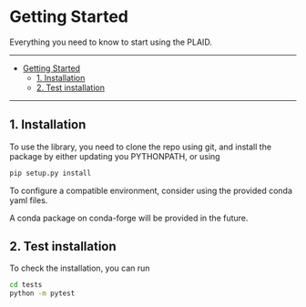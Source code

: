 # Getting Started

Everything you need to know to start using the PLAID.

---

- [Getting Started](#getting-started)
  - [1. Installation](#1-installation)
  - [2. Test installation](#2-test-installation)

---

## 1. Installation

To use the library, you need to clone the repo using git, and install the package by either updating you PYTHONPATH, or using

```bash
pip setup.py install
```

To configure a compatible environment, consider using the provided conda yaml files.

A conda package on conda-forge will be provided in the future.

## 2. Test installation

To check the installation, you can run

```bash
cd tests
python -m pytest
```
